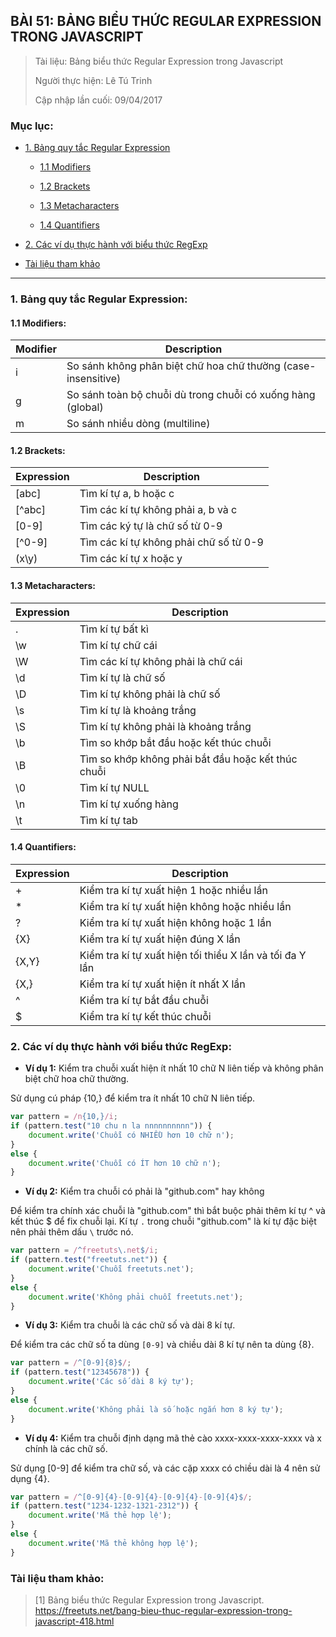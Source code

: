 ## BÀI 51: BẢNG BIỂU THỨC REGULAR EXPRESSION TRONG JAVASCRIPT

> Tài liệu: Bảng biểu thức Regular Expression trong Javascript
>
> Người thực hiện: Lê Tú Trinh
>
> Cập nhập lần cuối: 09/04/2017

### Mục lục: 

- [1. Bảng quy tắc Regular Expression](#1)

    + [1.1 Modifiers](#1.1)

    + [1.2 Brackets](#1.2)

    + [1.3 Metacharacters](#1.3)

    + [1.4 Quantifiers](#1.4)

- [2. Các ví dụ thực hành với biểu thức RegExp](#2)

- [Tài liệu tham khảo](#3)

***

<a name="1"></a>
### 1. Bảng quy tắc Regular Expression:

<a name="1.2"></a>
#### 1.1 Modifiers:

|  Modifier | Description   |
|---|---|
|i   | So sánh không phân biệt chữ hoa chữ thường (case-insensitive)  |
|g| So sánh toàn bộ chuỗi dù trong chuỗi có xuống hàng (global)  |
|m   | So sánh nhiều dòng (multiline)  |

<a name="1.2"></a>
#### 1.2 Brackets:

| Expression  |Description   |
|---|---|
|  [abc] |Tìm kí tự a, b hoặc c   |
|  [^abc] | Tìm các kí tự không phải a, b và c  |
|  [0-9] |Tìm các ký tự là chữ số từ 0-9   |
|  [^0-9] | Tìm các kí tự không phải chữ số từ 0-9  |
|  (x\y) |Tìm các kí tự x hoặc y   |

<a name="1.3"></a>
#### 1.3 Metacharacters:

|   Expression|Description   |
|---|---|
|  . | Tìm kí tự bất kì  |
| \w  | Tìm kí tự chữ cái  |
| \W  | Tìm các kí tự không phải là chữ cái  |
|  \d | Tìm kí tự là chữ số  |
|  \D | Tìm kí tự không phải là chữ số  |
| \s  | Tìm kí tự là khoảng trắng   |
|  \S | Tìm kí tự không phải là khoảng trắng  |
|  \b |  Tìm so khớp bắt đầu hoặc kết thúc chuỗi  |
|  \B | Tìm so khớp không phải bắt đầu hoặc kết thúc chuỗi  |
| \0  | Tìm kí tự NULL  |
|  \n | Tìm kí tự xuống hàng  |
| \t  | Tìm kí tự tab |

<a name="1.4"></a>
#### 1.4 Quantifiers:


|  Expression | Description  |
|---|---|
| +  |Kiểm tra kí tự xuất hiện 1 hoặc nhiều lần   |
|  * | Kiểm tra kí tự xuất hiện không hoặc nhiều lần  |
|  ? | Kiểm tra kí tự xuất hiện không hoặc 1 lần  |
|  {X} | Kiểm tra kí tự xuất hiện đúng X lần  |
|  {X,Y} |  Kiểm tra kí tự xuất hiện tối thiểu X lần và tối đa Y lần |
|  {X,} | Kiểm tra kí tự xuất hiện ít nhất X lần  |
| ^  |  Kiểm tra kí tự bắt đầu chuỗi  |
|  $ |  Kiểm tra kí tự kết thúc chuỗi |

<a name="2"></a>
### 2. Các ví dụ thực hành với biểu thức RegExp:

- **Ví dụ 1:** Kiểm tra chuỗi xuất hiện ít nhất 10 chữ N liên tiếp và không phân biệt chữ hoa chữ thường.

Sử dụng cú pháp {10,} để kiểm tra ít nhất 10 chữ N liên tiếp.

```javascript
var pattern = /n{10,}/i;
if (pattern.test("10 chu n la nnnnnnnnnn")) {
    document.write('Chuỗi có NHIỀU hơn 10 chữ n');
}
else {
    document.write('Chuỗi có ÍT hơn 10 chữ n');
}
```

- **Ví dụ 2:** Kiểm tra chuỗi có phải là "github.com" hay không

Để kiểm tra chính xác chuỗi là "github.com" thì bắt buộc phải thêm kí tự ^ và kết thúc $ để fix chuỗi lại. Kí tự `.` trong chuỗi "github.com" là kí tự đặc biệt nên phải thêm dấu `\` trước nó.

```javascript
var pattern = /^freetuts\.net$/i;
if (pattern.test("freetuts.net")) {
    document.write('Chuỗi freetuts.net');
}
else {
    document.write('Không phải chuỗi freetuts.net');
}
```

- **Ví dụ 3:** Kiểm tra chuỗi là các chữ số và dài 8 kí tự.

Để kiểm tra các chữ số ta dùng `[0-9]` và chiều dài 8 kí tự nên ta dùng {8}.

```javascript
var pattern = /^[0-9]{8}$/;
if (pattern.test("12345678")) {
    document.write('Các số dài 8 ký tự');
}
else {
    document.write('Không phải là số hoặc ngắn hơn 8 ký tự');
}
```

- **Ví dụ 4:** Kiểm tra chuỗi định dạng mã thẻ cào xxxx-xxxx-xxxx-xxxx và x chính là các chữ số.

Sử dụng [0-9] để kiểm tra chữ số, và các cặp xxxx có chiều dài là 4 nên sử dụng {4}.

```javascript
var pattern = /^[0-9]{4}-[0-9]{4}-[0-9]{4}-[0-9]{4}$/;
if (pattern.test("1234-1232-1321-2312")) {
    document.write('Mã thẻ hợp lệ');
}
else {
    document.write('Mã thẻ không hợp lệ');
}
```

<a name="3"></a>
### Tài liệu tham khảo:

> [1] Bảng biểu thức Regular Expression trong Javascript. https://freetuts.net/bang-bieu-thuc-regular-expression-trong-javascript-418.html
